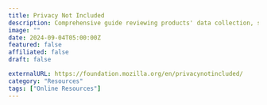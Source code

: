 ```yaml
---
title: Privacy Not Included
description: Comprehensive guide reviewing products' data collection, security, and AI usage for informed consumer decisions.
image: ""
date: 2024-09-04T05:00:00Z
featured: false
affiliated: false
draft: false

externalURL: https://foundation.mozilla.org/en/privacynotincluded/
category: "Resources"
tags: ["Online Resources"]
---
```


